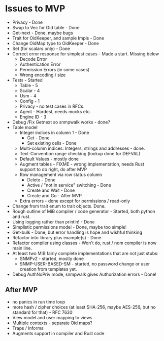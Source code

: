 # Issues to MVP

* Privacy - Done
* Swap to Vec for Oid table - Done
* Get-next - Done, maybe bugs
* Trait for OidKeeper, and sample Impls - Done
* Change OidMap type to OidKeeper - Done
* Set (for scalars only) - Done
* Correct error response for simplest cases - Made a start. Missing below
  * Decode Error
  * Authentication Error
  * Permission Errors (in some cases)
  * Wrong encoding / size
* Tests - Started
  * Table - 5
  * Scalar - 4
  * Usm - 4
  * Config - 1
  * Privacy - no test cases in RFCs.
  * Agent -  Hardest, needs mocks etc.
  * Engine ID - 3
* Debug /Fix Getnext so snmpwalk works - done?
* Table model
  * Integer indices in column 1 - Done
    * Get - Done
    * Set existing cells - Done
  * Multi-column indices: Integers, strings and addresses - done.
  * Text-Convention range checking (lookup done for DEFVAL)
  * Default Values - mostly done
  * Augment tables - FIXME - wrong implementation, needs Rust support to do right, do after MVP
  * Row management via row status column
    * Delete - Done
    * Active / "not in service" switching - Done
    * Create and Wait - Done
    * Create and Go - After MVP
  * Extra errors - done except for permissions / read-only
* Change from trait enum to trait objects. Done.
* Rough outline of MiB compiler / code generator - Started, both python and rust.
* Using logging rather than println! - Done
* Simplistic permissions model - Done, maybe too simple!
* Get-bulk - Done, but error handling is hope and wishful thinking
* Refactor into library plus example(s) - Done
* Refactor compiler using classes - Won't do, rust / nom compiler is now main line.
* At least two MIB fairly complete implementations that are not just stubs:
  * SNMPv2  - started, mostly done
  * SNMP-USER-BASED-SM - started, no password change or user creation from templates yet.
* Debug AuthNoPriv mode, snmpwalk gives Authorization errors - Done!

## After MVP

* no panics in run time loop
* more hash / cipher choices (at least SHA-256, maybe AES-256, but no standard for that) - RFC 7630
* View model and user mapping to views
* Multiple contexts - separate Oid maps?
* Traps / Informs
* Augments support in compiler and Rust code

